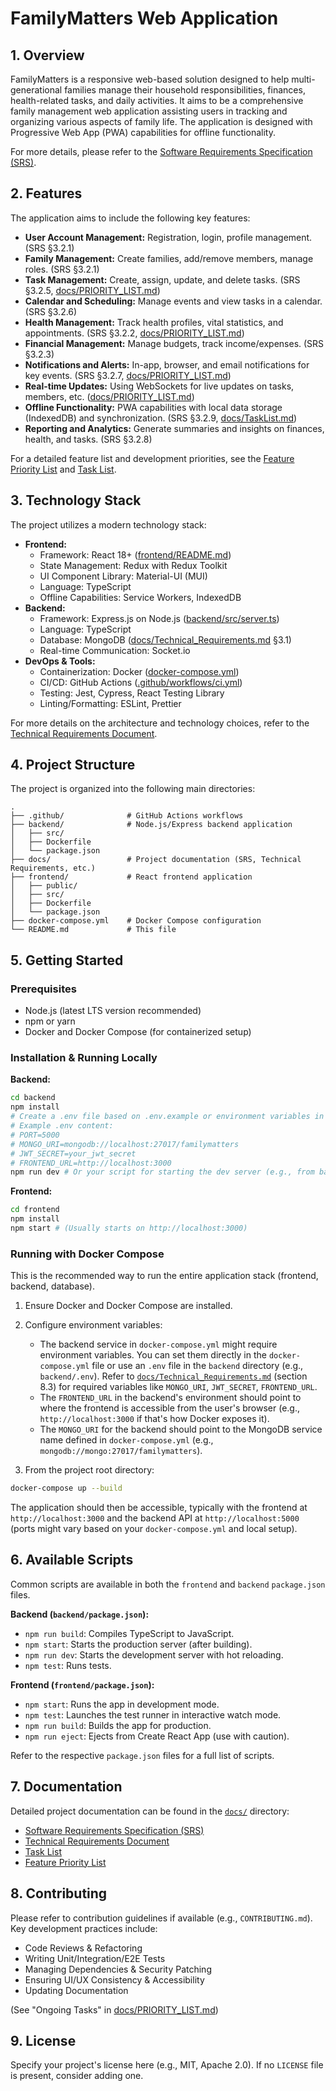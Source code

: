# FamilyMatters Web Application

## 1. Overview

FamilyMatters is a responsive web-based solution designed to help multi-generational families manage their household responsibilities, finances, health-related tasks, and daily activities. It aims to be a comprehensive family management web application assisting users in tracking and organizing various aspects of family life. The application is designed with Progressive Web App (PWA) capabilities for offline functionality.

For more details, please refer to the [Software Requirements Specification (SRS)](docs/SRS.md).

## 2. Features

The application aims to include the following key features:

- **User Account Management:** Registration, login, profile management. (SRS §3.2.1)
- **Family Management:** Create families, add/remove members, manage roles. (SRS §3.2.1)
- **Task Management:** Create, assign, update, and delete tasks. (SRS §3.2.5, [docs/PRIORITY_LIST.md](docs/PRIORITY_LIST.md))
- **Calendar and Scheduling:** Manage events and view tasks in a calendar. (SRS §3.2.6)
- **Health Management:** Track health profiles, vital statistics, and appointments. (SRS §3.2.2, [docs/PRIORITY_LIST.md](docs/PRIORITY_LIST.md))
- **Financial Management:** Manage budgets, track income/expenses. (SRS §3.2.3)
- **Notifications and Alerts:** In-app, browser, and email notifications for key events. (SRS §3.2.7, [docs/PRIORITY_LIST.md](docs/PRIORITY_LIST.md))
- **Real-time Updates:** Using WebSockets for live updates on tasks, members, etc. ([docs/PRIORITY_LIST.md](docs/PRIORITY_LIST.md))
- **Offline Functionality:** PWA capabilities with local data storage (IndexedDB) and synchronization. (SRS §3.2.9, [docs/TaskList.md](docs/TaskList.md))
- **Reporting and Analytics:** Generate summaries and insights on finances, health, and tasks. (SRS §3.2.8)

For a detailed feature list and development priorities, see the [Feature Priority List](docs/PRIORITY_LIST.md) and [Task List](docs/TaskList.md).

## 3. Technology Stack

The project utilizes a modern technology stack:

- **Frontend:**
  - Framework: React 18+ ([frontend/README.md](frontend/README.md))
  - State Management: Redux with Redux Toolkit
  - UI Component Library: Material-UI (MUI)
  - Language: TypeScript
  - Offline Capabilities: Service Workers, IndexedDB
- **Backend:**
  - Framework: Express.js on Node.js ([backend/src/server.ts](backend/src/server.ts))
  - Language: TypeScript
  - Database: MongoDB ([docs/Technical_Requirements.md](docs/Technical_Requirements.md) §3.1)
  - Real-time Communication: Socket.io
- **DevOps & Tools:**
  - Containerization: Docker ([docker-compose.yml](docker-compose.yml))
  - CI/CD: GitHub Actions ([.github/workflows/ci.yml](.github/workflows/ci.yml))
  - Testing: Jest, Cypress, React Testing Library
  - Linting/Formatting: ESLint, Prettier

For more details on the architecture and technology choices, refer to the [Technical Requirements Document](docs/Technical_Requirements.md).

## 4. Project Structure

The project is organized into the following main directories:

```
.
├── .github/              # GitHub Actions workflows
├── backend/              # Node.js/Express backend application
│   ├── src/
│   ├── Dockerfile
│   └── package.json
├── docs/                 # Project documentation (SRS, Technical Requirements, etc.)
├── frontend/             # React frontend application
│   ├── public/
│   ├── src/
│   ├── Dockerfile
│   └── package.json
├── docker-compose.yml    # Docker Compose configuration
└── README.md             # This file
```

## 5. Getting Started

### Prerequisites

- Node.js (latest LTS version recommended)
- npm or yarn
- Docker and Docker Compose (for containerized setup)

### Installation & Running Locally

**Backend:**

```bash
cd backend
npm install
# Create a .env file based on .env.example or environment variables in docs
# Example .env content:
# PORT=5000
# MONGO_URI=mongodb://localhost:27017/familymatters
# JWT_SECRET=your_jwt_secret
# FRONTEND_URL=http://localhost:3000
npm run dev # Or your script for starting the dev server (e.g., from backend/package.json)
```

**Frontend:**

```bash
cd frontend
npm install
npm start # (Usually starts on http://localhost:3000)
```

### Running with Docker Compose

This is the recommended way to run the entire application stack (frontend, backend, database).

1.  Ensure Docker and Docker Compose are installed.
2.  Configure environment variables:

    - The backend service in `docker-compose.yml` might require environment variables. You can set them directly in the `docker-compose.yml` file or use an `.env` file in the `backend` directory (e.g., `backend/.env`). Refer to [`docs/Technical_Requirements.md`](docs/Technical_Requirements.md) (section 8.3) for required variables like `MONGO_URI`, `JWT_SECRET`, `FRONTEND_URL`.
    - The `FRONTEND_URL` in the backend's environment should point to where the frontend is accessible from the user's browser (e.g., `http://localhost:3000` if that's how Docker exposes it).
    - The `MONGO_URI` for the backend should point to the MongoDB service name defined in `docker-compose.yml` (e.g., `mongodb://mongo:27017/familymatters`).

3.  From the project root directory:

```bash
docker-compose up --build
```

The application should then be accessible, typically with the frontend at `http://localhost:3000` and the backend API at `http://localhost:5000` (ports might vary based on your `docker-compose.yml` and local setup).

## 6. Available Scripts

Common scripts are available in both the `frontend` and `backend` `package.json` files.

**Backend (`backend/package.json`):**

- `npm run build`: Compiles TypeScript to JavaScript.
- `npm start`: Starts the production server (after building).
- `npm run dev`: Starts the development server with hot reloading.
- `npm test`: Runs tests.

**Frontend (`frontend/package.json`):**

- `npm start`: Runs the app in development mode.
- `npm test`: Launches the test runner in interactive watch mode.
- `npm run build`: Builds the app for production.
- `npm run eject`: Ejects from Create React App (use with caution).

Refer to the respective `package.json` files for a full list of scripts.

## 7. Documentation

Detailed project documentation can be found in the [`docs/`](docs/) directory:

- [Software Requirements Specification (SRS)](docs/SRS.md)
- [Technical Requirements Document](docs/Technical_Requirements.md)
- [Task List](docs/TaskList.md)
- [Feature Priority List](docs/PRIORITY_LIST.md)

## 8. Contributing

Please refer to contribution guidelines if available (e.g., `CONTRIBUTING.md`). Key development practices include:

- Code Reviews & Refactoring
- Writing Unit/Integration/E2E Tests
- Managing Dependencies & Security Patching
- Ensuring UI/UX Consistency & Accessibility
- Updating Documentation

(See "Ongoing Tasks" in [docs/PRIORITY_LIST.md](docs/PRIORITY_LIST.md))

## 9. License

Specify your project's license here (e.g., MIT, Apache 2.0). If no `LICENSE` file is present, consider adding one.
